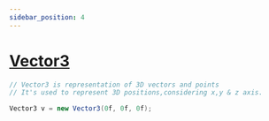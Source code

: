 ```yaml
---
sidebar_position: 4
---
```


# [Vector3](https://docs.unity3d.com/ScriptReference/Vector3.html)

```csharp
// Vector3 is representation of 3D vectors and points
// It's used to represent 3D positions,considering x,y & z axis.

Vector3 v = new Vector3(0f, 0f, 0f);
```
